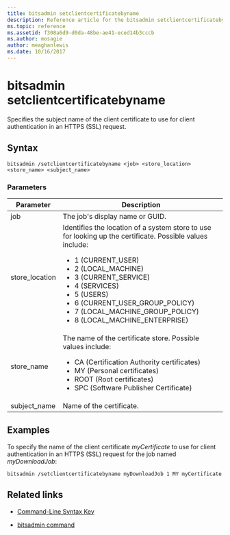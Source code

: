 ```yaml
---
title: bitsadmin setclientcertificatebyname
description: Reference article for the bitsadmin setclientcertificatebyname command, which specifies the subject name of the client certificate to use for client authentication in an HTTPS (SSL) request.
ms.topic: reference
ms.assetid: f308a6d9-d0da-48be-ae41-eced14b3cccb
ms.author: mosagie
author: meaghanlewis
ms.date: 10/16/2017
---
```


# bitsadmin setclientcertificatebyname

Specifies the subject name of the client certificate to use for client authentication in an HTTPS (SSL) request.

## Syntax

```
bitsadmin /setclientcertificatebyname <job> <store_location> <store_name> <subject_name>
```

### Parameters

| Parameter | Description |
| -------------- | -------------- |
| job | The job's display name or GUID. |
| store_location | Identifies the location of a system store to use for looking up the certificate. Possible values include:<ul><li>1 (CURRENT_USER)</li><li>2 (LOCAL_MACHINE)</li><li>3 (CURRENT_SERVICE)</li><li>4 (SERVICES)</li><li>5 (USERS)</li><li>6 (CURRENT_USER_GROUP_POLICY)</li><li>7 (LOCAL_MACHINE_GROUP_POLICY)</li><li>8 (LOCAL_MACHINE_ENTERPRISE)</li></ul> |
| store_name | The name of the certificate store. Possible values include:<ul><li>CA (Certification Authority certificates)</li><li>MY (Personal certificates)</li><li>ROOT (Root certificates)</li><li>SPC (Software Publisher Certificate)</li></ul> |
| subject_name | Name of the certificate. |

## Examples

To specify the name of the client certificate *myCertificate* to use for client authentication in an HTTPS (SSL) request for the job named *myDownloadJob*:

```
bitsadmin /setclientcertificatebyname myDownloadJob 1 MY myCertificate
```

## Related links

- [Command-Line Syntax Key](command-line-syntax-key.md)

- [bitsadmin command](bitsadmin.md)
